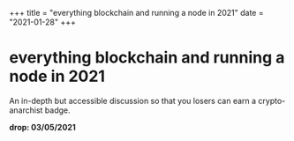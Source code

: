 +++
title = "everything blockchain and running a node in 2021"
date = "2021-01-28"
+++



# everything blockchain and running a node in 2021

An in-depth but accessible discussion so that you losers can earn a crypto-anarchist badge.

**drop: 03/05/2021**
